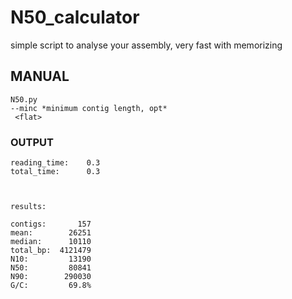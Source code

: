 # N50_calculator
simple script to analyse your assembly, very fast with memorizing

## MANUAL  
  
    N50.py
	--minc *minimum contig length, opt*
	 <flat>


### OUTPUT
  
    


    
    
    reading_time: 	 0.3
    total_time:   	 0.3
    
    
    
    results:
    
    contigs:       157
    mean:        26251
    median:      10110
    total_bp:  4121479
    N10:         13190
    N50:         80841
    N90:        290030
    G/C:         69.8%
    



